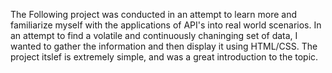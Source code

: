 The Following project was conducted in an attempt to learn more and familiarize myself with the applications of API's into real world scenarios. 
In an attempt to find a volatile and continuously chaninging set of data, I wanted to gather the information and then display it using HTML/CSS.
The project itslef is extremely simple, and was a great introduction to the topic.
